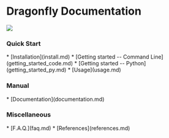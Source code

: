 <h1>Dragonfly Documentation</h1>

<img src="https://dragonfly.github.io/images/dragonfly_bigwords.png"/>


<h3>Quick Start</h3>
  * [Installation](install.md)
  * [Getting started -- Command Line](getting_started_code.md)
  * [Getting started -- Python](getting_started_py.md)
  * [Usage](usage.md)

<h3>Manual</h3>
  * [Documentation](documentation.md)

<h3>Miscellaneous</h3>
  * [F.A.Q.](faq.md)
  * [References](references.md)

